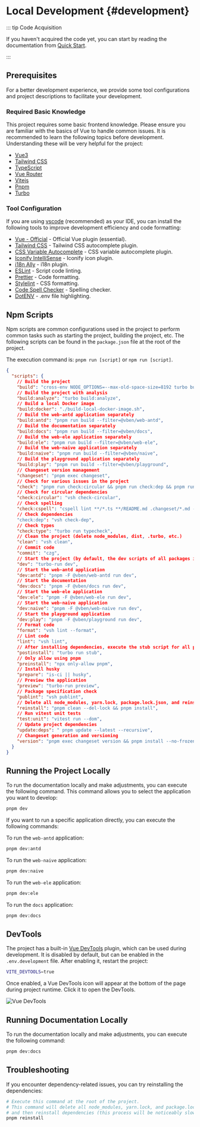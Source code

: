 # Local Development {#development}

::: tip Code Acquisition

If you haven't acquired the code yet, you can start by reading the documentation from [Quick Start](../introduction/quick-start.md).

:::

## Prerequisites

For a better development experience, we provide some tool configurations and project descriptions to facilitate your development.

### Required Basic Knowledge

This project requires some basic frontend knowledge. Please ensure you are familiar with the basics of Vue to handle common issues. It is recommended to learn the following topics before development. Understanding these will be very helpful for the project:

- [Vue3](https://vuejs.org/)
- [Tailwind CSS](https://tailwindcss.com/)
- [TypeScript](https://www.typescriptlang.org/)
- [Vue Router](https://router.vuejs.org/)
- [Vitejs](https://vitejs.dev/)
- [Pnpm](https://pnpm.io/)
- [Turbo](https://turbo.build/)

### Tool Configuration

If you are using [vscode](https://code.visualstudio.com/) (recommended) as your IDE, you can install the following tools to improve development efficiency and code formatting:

- [Vue - Official](https://marketplace.visualstudio.com/items?itemName=Vue.volar) - Official Vue plugin (essential).
- [Tailwind CSS](https://marketplace.visualstudio.com/items?itemName=bradlc.vscode-tailwindcss) - Tailwind CSS autocomplete plugin.
- [CSS Variable Autocomplete](https://marketplace.visualstudio.com/items?itemName=vunguyentuan.vscode-css-variables) - CSS variable autocomplete plugin.
- [Iconify IntelliSense](https://marketplace.visualstudio.com/items?itemName=antfu.iconify) - Iconify icon plugin.
- [i18n Ally](https://marketplace.visualstudio.com/items?itemName=Lokalise.i18n-ally) - i18n plugin.
- [ESLint](https://marketplace.visualstudio.com/items?itemName=dbaeumer.vscode-eslint) - Script code linting.
- [Prettier](https://marketplace.visualstudio.com/items?itemName=esbenp.prettier-vscode) - Code formatting.
- [Stylelint](https://marketplace.visualstudio.com/items?itemName=stylelint.vscode-stylelint) - CSS formatting.
- [Code Spell Checker](https://marketplace.visualstudio.com/items?itemName=streetsidesoftware.code-spell-checker) - Spelling checker.
- [DotENV](https://marketplace.visualstudio.com/items?itemName=mikestead.dotenv) - .env file highlighting.

## Npm Scripts

Npm scripts are common configurations used in the project to perform common tasks such as starting the project, building the project, etc. The following scripts can be found in the `package.json` file at the root of the project.

The execution command is: `pnpm run [script]` or `npm run [script]`.

```json
{
  "scripts": {
    // Build the project
    "build": "cross-env NODE_OPTIONS=--max-old-space-size=8192 turbo build",
    // Build the project with analysis
    "build:analyze": "turbo build:analyze",
    // Build a local Docker image
    "build:docker": "./build-local-docker-image.sh",
    // Build the web-antd application separately
    "build:antd": "pnpm run build --filter=@vben/web-antd",
    // Build the documentation separately
    "build:docs": "pnpm run build --filter=@vben/docs",
    // Build the web-ele application separately
    "build:ele": "pnpm run build --filter=@vben/web-ele",
    // Build the web-naive application separately
    "build:naive": "pnpm run build --filter=@vben/naive",
    // Build the playground application separately
    "build:play": "pnpm run build --filter=@vben/playground",
    // Changeset version management
    "changeset": "pnpm exec changeset",
    // Check for various issues in the project
    "check": "pnpm run check:circular && pnpm run check:dep && pnpm run check:type && pnpm check:cspell",
    // Check for circular dependencies
    "check:circular": "vsh check-circular",
    // Check spelling
    "check:cspell": "cspell lint **/*.ts **/README.md .changeset/*.md --no-progress"
    // Check dependencies
    "check:dep": "vsh check-dep",
    // Check types
    "check:type": "turbo run typecheck",
    // Clean the project (delete node_modules, dist, .turbo, etc.)
    "clean": "vsh clean",
    // Commit code
    "commit": "czg",
    // Start the project (by default, the dev scripts of all packages in the entire repository will run)
    "dev": "turbo-run dev",
    // Start the web-antd application
    "dev:antd": "pnpm -F @vben/web-antd run dev",
    // Start the documentation
    "dev:docs": "pnpm -F @vben/docs run dev",
    // Start the web-ele application
    "dev:ele": "pnpm -F @vben/web-ele run dev",
    // Start the web-naive application
    "dev:naive": "pnpm -F @vben/web-naive run dev",
    // Start the playground application
    "dev:play": "pnpm -F @vben/playground run dev",
    // Format code
    "format": "vsh lint --format",
    // Lint code
    "lint": "vsh lint",
    // After installing dependencies, execute the stub script for all packages
    "postinstall": "turbo run stub",
    // Only allow using pnpm
    "preinstall": "npx only-allow pnpm",
    // Install husky
    "prepare": "is-ci || husky",
    // Preview the application
    "preview": "turbo-run preview",
    // Package specification check
    "publint": "vsh publint",
    // Delete all node_modules, yarn.lock, package.lock.json, and reinstall dependencies
    "reinstall": "pnpm clean --del-lock && pnpm install",
    // Run vitest unit tests
    "test:unit": "vitest run --dom",
    // Update project dependencies
    "update:deps": " pnpm update --latest --recursive",
    // Changeset generation and versioning
    "version": "pnpm exec changeset version && pnpm install --no-frozen-lockfile"
  }
}
```

## Running the Project Locally

To run the documentation locally and make adjustments, you can execute the following command. This command allows you to select the application you want to develop:

```bash
pnpm dev
```

If you want to run a specific application directly, you can execute the following commands:

To run the `web-antd` application:

```bash
pnpm dev:antd
```

To run the `web-naive` application:

```bash
pnpm dev:naive
```

To run the `web-ele` application:

```bash
pnpm dev:ele
```

To run the `docs` application:

```bash
pnpm dev:docs
```

## DevTools

The project has a built-in [Vue DevTools](https://github.com/vuejs/devtools-next) plugin, which can be used during development. It is disabled by default, but can be enabled in the `.env.development` file. After enabling it, restart the project:

```bash
VITE_DEVTOOLS=true
```

Once enabled, a Vue DevTools icon will appear at the bottom of the page during project runtime. Click it to open the DevTools.

![Vue DevTools](/guide/devtools.png)

## Running Documentation Locally

To run the documentation locally and make adjustments, you can execute the following command:

```bash
pnpm dev:docs
```

## Troubleshooting

If you encounter dependency-related issues, you can try reinstalling the dependencies:

```bash
# Execute this command at the root of the project.
# This command will delete all node_modules, yarn.lock, and package.lock.json files
# and then reinstall dependencies (this process will be noticeably slower).
pnpm reinstall
```
